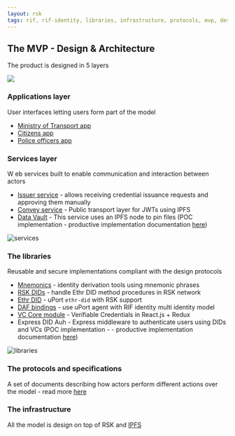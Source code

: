 ```yaml
---
layout: rsk
tags: rif, rif-identity, libraries, infrastructure, protocols, mvp, design, rbtc, defi, decentralized, quick-start, guides, tutorial, networks, dapps, tools, rsk, ethereum, smart-contracts, install, get-started, how-to, mainnet, testnet, contracts, wallets, web3, crypto
---
```


## The MVP - Design & Architecture

The product is designed in 5 layers

![](../assets/img/architecture.png)

### Applications layer

User interfaces letting users form part of the model
- [Ministry of Transport app](../applications/issuer-app)
- [Citizens app](../applications/holder-app)
- [Police officers app](../applications/verifier-app)

### Services layer

W eb services built to enable communication and interaction between actors
- [Issuer service](../services/issuer-service) - allows receiving credential issuance requests and approving them manually
- [Convey service](../services/convey-service) - Public transport layer for JWTs using IPFS
- [Data Vault](../services/data-vault) - This service uses an IPFS node to pin files (POC implementation - productive implementation documentation [here](../../data-vault))

![services](../assets/img/services.png)

### The libraries

Reusable and secure implementations compliant with the design protocols

- [Mnemonics](../../libraries/mnemonics) - identity derivation tools using mnemonic phrases
- [RSK DIDs](../../libraries/rsk-ethr-did) - handle Ethr DID method procedures in RSK network
- [Ethr DID](../../libraries/ethr-did) - uPort `ethr-did` with RSK support
- [DAF bindings](../../libraries/daf) - use uPort agent with RIF identity multi identity model
- [VC Core module](../../libraries/core) - Verifiable Credentials in React.js + Redux
- Express DID Auh - Express middleware to authenticate users using DIDs and VCs (POC implementation -  - productive implementation documentation [here](../../rlogin/libraries/express-did-auth))

![libraries](../assets/img/libraries.png)

### The protocols and specifications

A set of documents describing how actors perform different actions over the model - read more [here](../../specs)

### The infrastructure

All the model is design on top of RSK and [IPFS](https://ipfs.io)
